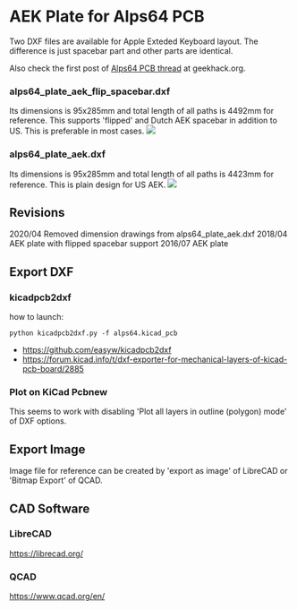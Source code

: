 AEK Plate for Alps64 PCB
========================
Two DXF files are available for Apple Exteded Keyboard layout. The difference is just spacebar part and other parts are identical.

Also check the first post of [Alps64 PCB thread](https://geekhack.org/index.php?topic=69740.0) at geekhack.org.

### alps64_plate_aek_flip_spacebar.dxf
Its dimensions is 95x285mm and total length of all paths is 4492mm for reference.
This supports 'flipped' and Dutch AEK spacebar in addition to US. This is preferable in most cases.
![](https://raw.githubusercontent.com/tmk/alps64_plate/plate_aek_flip_spacebar/alps64_plate_aek_flip_spacebar.png)

### alps64_plate_aek.dxf
Its dimensions is 95x285mm and total length of all paths is 4423mm for reference.
This is plain design for US AEK.
![](https://raw.githubusercontent.com/tmk/alps64_plate/plate_aek_flip_spacebar/alps64_plate_aek.png)



Revisions
---------
2020/04 Removed dimension drawings from alps64_plate_aek.dxf
2018/04 AEK plate with flipped spacebar support
2016/07 AEK plate



Export DXF
----------
### kicadpcb2dxf
how to launch:

    python kicadpcb2dxf.py -f alps64.kicad_pcb

- https://github.com/easyw/kicadpcb2dxf
- https://forum.kicad.info/t/dxf-exporter-for-mechanical-layers-of-kicad-pcb-board/2885


### Plot on KiCad Pcbnew
This seems to work with disabling 'Plot all layers in outline (polygon) mode' of DXF options.



Export Image
------------
Image file for reference can be created by 'export as image' of LibreCAD or 'Bitmap Export' of QCAD.



CAD Software
------------
### LibreCAD
https://librecad.org/

### QCAD
https://www.qcad.org/en/
